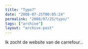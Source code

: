```yaml
---
title: "Typo?"
date: "2008-07-25T00:05:24"
permalink: "2008/07/25/typo/"
tags: ["archive"]
layout: "archive-post"
---
```

Ik zocht de website van de carrefour…
